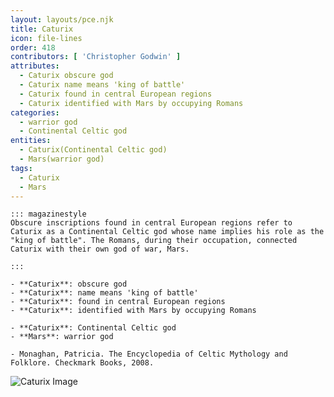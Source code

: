 ```yaml
---
layout: layouts/pce.njk
title: Caturix
icon: file-lines
order: 418
contributors: [ 'Christopher Godwin' ]
attributes:
  - Caturix obscure god
  - Caturix name means 'king of battle'
  - Caturix found in central European regions
  - Caturix identified with Mars by occupying Romans
categories:
  - warrior god
  - Continental Celtic god
entities:
  - Caturix(Continental Celtic god)
  - Mars(warrior god)
tags:
  - Caturix
  - Mars
---
```

``` tab [group1:Info]
::: magazinestyle
Obscure inscriptions found in central European regions refer to Caturix as a Continental Celtic god whose name implies his role as the "king of battle". The Romans, during their occupation, connected Caturix with their own god of war, Mars.

:::
```
``` tab [group1:Attributes]
- **Caturix**: obscure god
- **Caturix**: name means 'king of battle'
- **Caturix**: found in central European regions
- **Caturix**: identified with Mars by occupying Romans
```
``` tab [group1:Entities]
- **Caturix**: Continental Celtic god
- **Mars**: warrior god
```
``` tab [group1:Sources]
- Monaghan, Patricia. The Encyclopedia of Celtic Mythology and Folklore. Checkmark Books, 2008.
```
![Caturix Image]([None])
